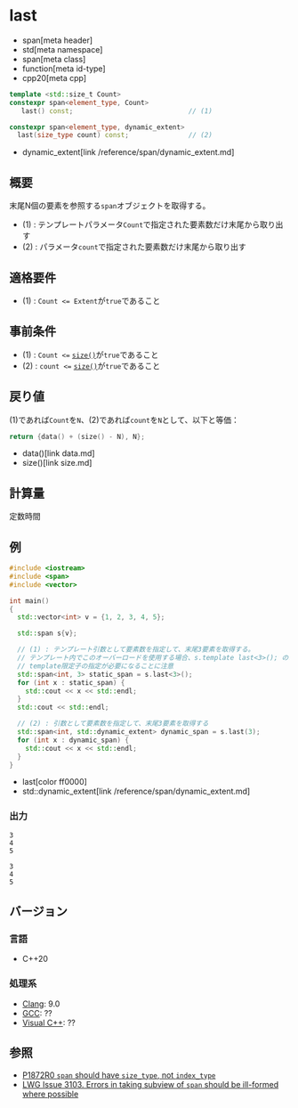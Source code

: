 # last
* span[meta header]
* std[meta namespace]
* span[meta class]
* function[meta id-type]
* cpp20[meta cpp]

```cpp
template <std::size_t Count>
constexpr span<element_type, Count>
   last() const;                             // (1)

constexpr span<element_type, dynamic_extent>
  last(size_type count) const;               // (2)
```
* dynamic_extent[link /reference/span/dynamic_extent.md]

## 概要
末尾N個の要素を参照する`span`オブジェクトを取得する。

- (1) : テンプレートパラメータ`Count`で指定された要素数だけ末尾から取り出す
- (2) : パラメータ`count`で指定された要素数だけ末尾から取り出す


## 適格要件
- (1) : `Count <= Extent`が`true`であること


## 事前条件
- (1) : `Count <=` [`size()`](size.md)が`true`であること
- (2) : `count <=` [`size()`](size.md)が`true`であること


## 戻り値
(1)であれば`Count`を`N`、(2)であれば`count`を`N`として、以下と等価：

```cpp
return {data() + (size() - N), N};
```
* data()[link data.md]
* size()[link size.md]


## 計算量
定数時間


## 例
```cpp example
#include <iostream>
#include <span>
#include <vector>

int main()
{
  std::vector<int> v = {1, 2, 3, 4, 5};

  std::span s{v};

  // (1) : テンプレート引数として要素数を指定して、末尾3要素を取得する。
  // テンプレート内でこのオーバーロードを使用する場合、s.template last<3>(); のように、
  // template限定子の指定が必要になることに注意
  std::span<int, 3> static_span = s.last<3>();
  for (int x : static_span) {
    std::cout << x << std::endl;
  }
  std::cout << std::endl;

  // (2) : 引数として要素数を指定して、末尾3要素を取得する
  std::span<int, std::dynamic_extent> dynamic_span = s.last(3);
  for (int x : dynamic_span) {
    std::cout << x << std::endl;
  }
}
```
* last[color ff0000]
* std::dynamic_extent[link /reference/span/dynamic_extent.md]

### 出力
```
3
4
5

3
4
5
```

## バージョン
### 言語
- C++20

### 処理系
- [Clang](/implementation.md#clang): 9.0
- [GCC](/implementation.md#gcc): ??
- [Visual C++](/implementation.md#visual_cpp): ??


## 参照
- [P1872R0 `span` should have `size_type`, not `index_type`](http://www.open-std.org/jtc1/sc22/wg21/docs/papers/2019/p1872r0.pdf)
- [LWG Issue 3103. Errors in taking subview of `span` should be ill-formed where possible](https://wg21.cmeerw.net/lwg/issue3103)
